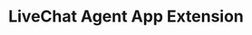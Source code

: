 ---
title: LiveChat Agent App Extension

menuTitle: Agent App <u>Extension</u>

themeColor: green

includes:
  - introduction
  - advanced-use
  - authorization
  - js-api
  
---